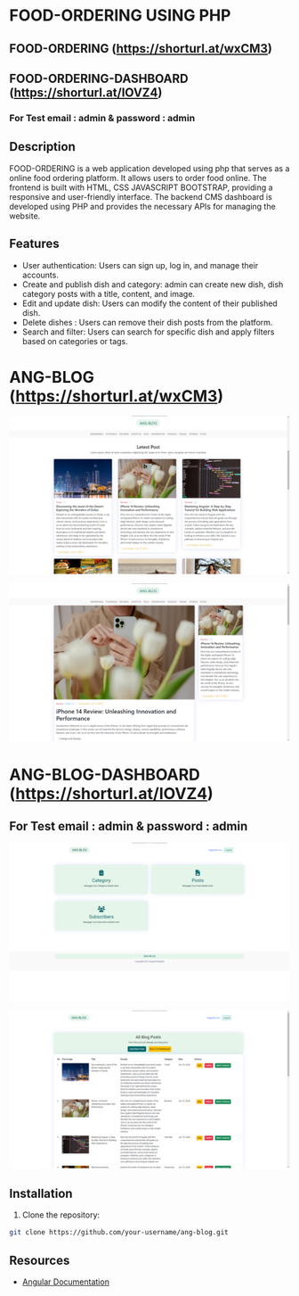 # FOOD-ORDERING USING PHP
## FOOD-ORDERING (https://shorturl.at/wxCM3)
## FOOD-ORDERING-DASHBOARD (https://shorturl.at/IOVZ4)
### For Test email : admin & password : admin

## Description
FOOD-ORDERING is a web application developed using php that serves as a online food ordering platform. It allows users to order food online. The frontend is built with HTML, CSS JAVASCRIPT BOOTSTRAP, providing a responsive and user-friendly interface. The backend CMS dashboard is developed using PHP and provides the necessary APIs for managing the website.

## Features
- User authentication: Users can sign up, log in, and manage their accounts.
- Create and publish dish and category: admin can create new dish, dish category posts with a title, content, and image.
- Edit and update dish: Users can modify the content of their published dish.
- Delete dishes : Users can remove their dish posts from the platform.
- Search and filter: Users can search for specific dish and apply filters based on categories or tags.

# ANG-BLOG (https://shorturl.at/wxCM3)
![Frontend](https://github.com/Mangesh98/ang-blog/blob/5c508bfef2ee4892ad0156a7f1ed665b0f1c4505/front-end/src/assets/Screenshot%202023-06-15%20151337.png) 

![Frontend](https://github.com/Mangesh98/ang-blog/blob/5c508bfef2ee4892ad0156a7f1ed665b0f1c4505/front-end/src/assets/Screenshot%202023-06-15%20151448.png)

# ANG-BLOG-DASHBOARD (https://shorturl.at/IOVZ4)
## For Test email : admin & password : admin
![Backend](https://github.com/Mangesh98/ang-blog/blob/5c508bfef2ee4892ad0156a7f1ed665b0f1c4505/front-end/src/assets/Screenshot%202023-06-15%20151731.png)

![Backend](https://github.com/Mangesh98/ang-blog/blob/5c508bfef2ee4892ad0156a7f1ed665b0f1c4505/front-end/src/assets/Screenshot%202023-06-15%20151612.png)


## Installation

1. Clone the repository:

```bash
git clone https://github.com/your-username/ang-blog.git
```


## Resources

- [Angular Documentation](https://angular.io/docs)
